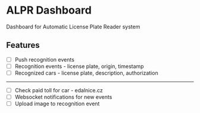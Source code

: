 # ALPR Dashboard

Dashboard for Automatic License Plate Reader system

## Features

- [ ] Push recognition events
- [ ] Recognition events - license plate, origin, timestamp
- [ ] Recognized cars - license plate, description, authorization

---

- [ ] Check paid toll for car - edalnice.cz
- [ ] Websocket notifications for new events
- [ ] Upload image to recognition event